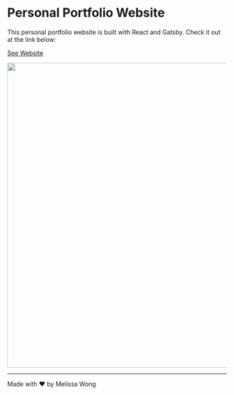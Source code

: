 # Personal Portfolio Website

This personal portfolio website is built with React and Gatsby. Check it out at the link below:

[See Website](http://52.39.121.151/)

<img src="https://i.ibb.co/rkLyNzb/webpage.png" width="700" />

---

Made with ❤️ by Melissa Wong
